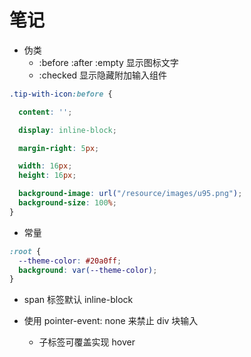 
# 笔记

- 伪类
    - :before :after :empty 显示图标文字
    - :checked 显示隐藏附加输入组件

```css
.tip-with-icon:before {

  content: '';

  display: inline-block;

  margin-right: 5px;

  width: 16px;
  height: 16px;

  background-image: url("/resource/images/u95.png");
  background-size: 100%;
}
```

- 常量
```css
:root {
  --theme-color: #20a0ff;
  background: var(--theme-color);
}
```

- span 标签默认 inline-block

- 使用 pointer-event: none 来禁止 div 块输入
    - 子标签可覆盖实现 hover
